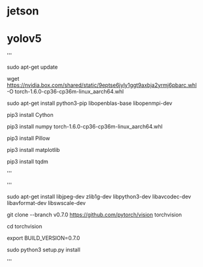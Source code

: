 # jetson

# yolov5
'''

sudo apt-get update

wget https://nvidia.box.com/shared/static/9eptse6jyly1ggt9axbja2yrmj6pbarc.whl -O torch-1.6.0-cp36-cp36m-linux_aarch64.whl

sudo apt-get install python3-pip libopenblas-base libopenmpi-dev 

pip3 install Cython

pip3 install numpy torch-1.6.0-cp36-cp36m-linux_aarch64.whl

pip3 install Pillow

pip3 install matplotlib

pip3 install tqdm


'''

'''

sudo apt-get install libjpeg-dev zlib1g-dev libpython3-dev libavcodec-dev libavformat-dev libswscale-dev

git clone --branch v0.7.0 https://github.com/pytorch/vision torchvision

cd torchvision

export BUILD_VERSION=0.7.0

sudo python3 setup.py install


'''
